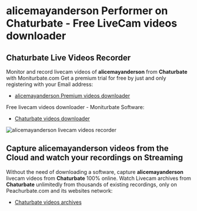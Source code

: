 # alicemayanderson Performer on Chaturbate - Free LiveCam videos downloader

## Chaturbate Live Videos Recorder

Monitor and record livecam videos of **alicemayanderson** from **Chaturbate** with Moniturbate.com
Get a premium trial for free by just and only registering with your Email address:
* [alicemayanderson Premium videos downloader](https://moniturbate.com/request-demo-licence-key.html)

Free livecam videos downloader - Moniturbate Software:
* [Chaturbate videos downloader](https://moniturbate.com/moniturbate-download-software.html)

![alicemayanderson livecam videos recorder](https://peachurnet.com/templates/moniturbate-software.png)


## Capture alicemayanderson videos from the Cloud and watch your recordings on Streaming

Without the need of downloading a software, capture **alicemayanderson** livecam videos from **Chaturbate** 100% online.
Watch Livecam archives from **Chaturbate** unlimitedly from thousands of existing recordings, only on Peachurbate.com and its websites network:
* [Chaturbate videos archives](https://peachurnet.com/)